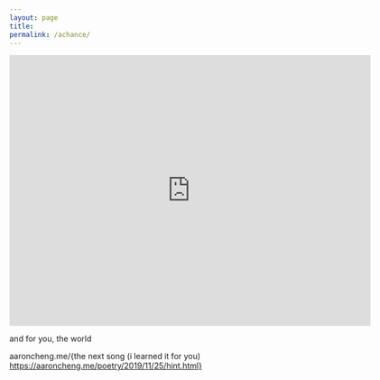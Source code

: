 ```yaml
---
layout: page
title: 
permalink: /achance/
---
```


<iframe width="640" height="480" src="https://www.youtube.com/embed/PwAsg2lYt9U?modestbranding=1" frameborder="0" allow="accelerometer; autoplay; encrypted-media; gyroscope; picture-in-picture" allowfullscreen></iframe>

and for you, the world

aaroncheng.me/{the next song (i learned it for you)  
https://aaroncheng.me/poetry/2019/11/25/hint.html}





